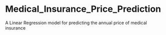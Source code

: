 # Medical_Insurance_Price_Prediction
A Linear Regression model for predicting the annual price of medical insurance
